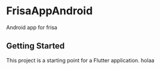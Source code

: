 # FrisaAppAndroid
Android app for frisa

## Getting Started
This project is a starting point for a Flutter application.
holaa
